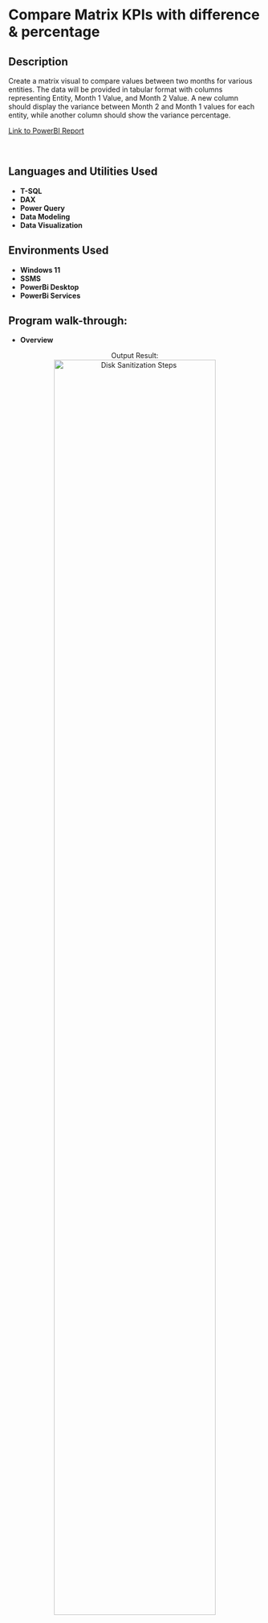 <h1>Compare Matrix KPIs with difference & percentage</h1>


<h2>Description</h2>
Create a matrix visual to compare values between two months for various entities. The data will be provided in tabular format with columns representing Entity, Month 1 Value, and Month 2 Value. A new column should display the variance between Month 2 and Month 1 values for each entity, while another column should show the variance percentage.


<a href="https://app.powerbi.com/view?r=eyJrIjoiYjgzZTcwN2QtMzg5YS00MDVhLTk0OWQtNzA1NmU4NmNiYzA0IiwidCI6ImYyYTVjZjdhLTczOTQtNGI4ZC05OGZkLTdhZjYwNjI1ZmU4MyIsImMiOjl9" target="_blank">Link to PowerBI Report</a>


<br />


<h2>Languages and Utilities Used</h2>

- <b>T-SQL</b>
- <b>DAX</b>
- <b>Power Query</b>
- <b>Data Modeling</b>
- <b>Data Visualization</b>

 

<h2>Environments Used </h2>

- <b>Windows 11</b>
- <b>SSMS</b>
- <b>PowerBi Desktop</b>
- <b>PowerBi Services</b>

<h2>Program walk-through:</h2>

- <b>Overview</b>

<p align="center">
Output Result: <br/>
<img src="https://imgur.com/05cf0f50-dd79-47a2-8100-e6923e9d876e" height="80%" width="80%" alt="Disk Sanitization Steps"/>
<br />
<br />




